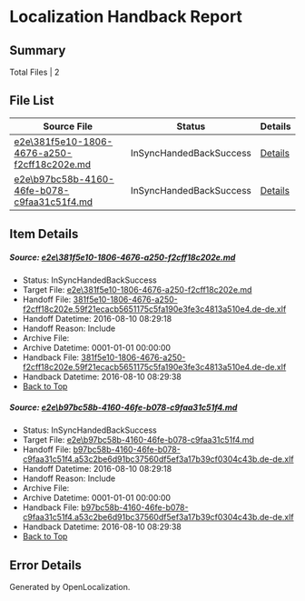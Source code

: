 # <a name='report-top'></a> Localization Handback Report

## Summary
 Total Files | 2

## File List
 Source File | Status | Details 
 ----------- | ------ | ------- 
 [e2e\381f5e10-1806-4676-a250-f2cff18c202e.md](https://github.com/OpenLocalizationTestOrg/oltest/blob/f262121706669ef7d4045aee9602966b523debcd/e2e/381f5e10-1806-4676-a250-f2cff18c202e.md) | InSyncHandedBackSuccess | [Details](#6ef7aecb4b041b896902c2b0d572b7ed1e675e681)
 [e2e\b97bc58b-4160-46fe-b078-c9faa31c51f4.md](https://github.com/OpenLocalizationTestOrg/oltest/blob/f262121706669ef7d4045aee9602966b523debcd/e2e/b97bc58b-4160-46fe-b078-c9faa31c51f4.md) | InSyncHandedBackSuccess | [Details](#db96774b2eb2b6b59137fc99336f9f835f1eb57a4)

## Item Details
##### <a name='6ef7aecb4b041b896902c2b0d572b7ed1e675e681'></a> Source: [e2e\381f5e10-1806-4676-a250-f2cff18c202e.md](https://github.com/OpenLocalizationTestOrg/oltest/blob/f262121706669ef7d4045aee9602966b523debcd/e2e/381f5e10-1806-4676-a250-f2cff18c202e.md)
* Status: InSyncHandedBackSuccess
* Target File: [e2e\381f5e10-1806-4676-a250-f2cff18c202e.md](https://github.com/OpenLocalizationTestOrg/ol-test-dede/blob/9e68159e5830fb6d52ad70d3fb299400cf164abd/e2e/381f5e10-1806-4676-a250-f2cff18c202e.md)
* Handoff File: [381f5e10-1806-4676-a250-f2cff18c202e.59f21ecacb5651175c5fa190e3fe3c4813a510e4.de-de.xlf](https://github.com/OpenLocalizationTestOrg/olhandoff-e2e/blob/38afb11d28ebdb98a365a38077c7c00fa66d0ff6/ol-handoff/OpenLocalizationTestOrg/ol-test-dede/ci/ht/381f5e10-1806-4676-a250-f2cff18c202e.59f21ecacb5651175c5fa190e3fe3c4813a510e4.de-de.xlf)
* Handoff Datetime: 2016-08-10 08:29:18
* Handoff Reason: Include
* Archive File: 
* Archive Datetime: 0001-01-01 00:00:00
* Handback File: [381f5e10-1806-4676-a250-f2cff18c202e.59f21ecacb5651175c5fa190e3fe3c4813a510e4.de-de.xlf](https://github.com/OpenLocalizationTestOrg/olhandback-e2e/blob/e2c37493b3452d0785057a696a3e3fd56551e7a9/ol-handback/OpenLocalizationTestOrg/ol-test-dede/ci/ht/381f5e10-1806-4676-a250-f2cff18c202e.59f21ecacb5651175c5fa190e3fe3c4813a510e4.de-de.xlf)
* Handback Datetime: 2016-08-10 08:29:38
* [Back to Top](#report-top)

##### <a name='db96774b2eb2b6b59137fc99336f9f835f1eb57a4'></a> Source: [e2e\b97bc58b-4160-46fe-b078-c9faa31c51f4.md](https://github.com/OpenLocalizationTestOrg/oltest/blob/f262121706669ef7d4045aee9602966b523debcd/e2e/b97bc58b-4160-46fe-b078-c9faa31c51f4.md)
* Status: InSyncHandedBackSuccess
* Target File: [e2e\b97bc58b-4160-46fe-b078-c9faa31c51f4.md](https://github.com/OpenLocalizationTestOrg/ol-test-dede/blob/9e68159e5830fb6d52ad70d3fb299400cf164abd/e2e/b97bc58b-4160-46fe-b078-c9faa31c51f4.md)
* Handoff File: [b97bc58b-4160-46fe-b078-c9faa31c51f4.a53c2be6d91bc37560df5ef3a17b39cf0304c43b.de-de.xlf](https://github.com/OpenLocalizationTestOrg/olhandoff-e2e/blob/38afb11d28ebdb98a365a38077c7c00fa66d0ff6/ol-handoff/OpenLocalizationTestOrg/ol-test-dede/ci/ht/b97bc58b-4160-46fe-b078-c9faa31c51f4.a53c2be6d91bc37560df5ef3a17b39cf0304c43b.de-de.xlf)
* Handoff Datetime: 2016-08-10 08:29:18
* Handoff Reason: Include
* Archive File: 
* Archive Datetime: 0001-01-01 00:00:00
* Handback File: [b97bc58b-4160-46fe-b078-c9faa31c51f4.a53c2be6d91bc37560df5ef3a17b39cf0304c43b.de-de.xlf](https://github.com/OpenLocalizationTestOrg/olhandback-e2e/blob/e2c37493b3452d0785057a696a3e3fd56551e7a9/ol-handback/OpenLocalizationTestOrg/ol-test-dede/ci/ht/b97bc58b-4160-46fe-b078-c9faa31c51f4.a53c2be6d91bc37560df5ef3a17b39cf0304c43b.de-de.xlf)
* Handback Datetime: 2016-08-10 08:29:38
* [Back to Top](#report-top)


## Error Details

Generated by OpenLocalization.
